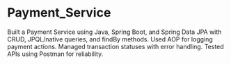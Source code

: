 # Payment_Service
Built a Payment Service using Java, Spring Boot, and Spring Data JPA with CRUD, JPQL/native queries, and findBy methods. Used AOP for logging payment actions. Managed transaction statuses with error handling. Tested APIs using Postman for reliability.
